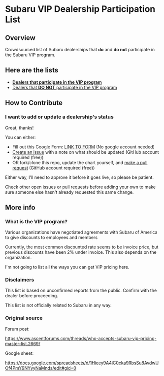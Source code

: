 # Subaru VIP Dealership Participation List

## Overview

Crowdsourced list of Subaru dealerships that **do** and **do not** participate in the Subaru VIP program.

## Here are the lists

* **[Dealers that participate in the VIP program](yes.md)**
* [Dealers that **DO NOT** participate in the VIP program](no.md)

## How to Contribute

### I want to add or update a dealership's status

Great, thanks!

You can either:

* Fill out this Google Form: [LINK TO FORM](https://forms.gle/7XwP854e5ymDgcyKA) (No google account needed)
* [Create an issue](https://github.com/thanksforlistening/subaru-vip/issues/new?assignees=thanksforlistening&labels=&template=add-or-update-dealership-information.md&title=Update+dealer+information) with a note on what should be updated (GitHub account required (free))
* OR fork/clone this repo, update the chart yourself, and [make a pull request](https://github.com/thanksforlistening/subaru-vip/compare) (GitHub account required (free))

Either way, I'll need to approve it before it goes live, so please be patient.

Check other open issues or pull requests before adding your own to make sure someone else hasn't already requested this same change.

## More info

### What is the VIP program?

Various organizations have negotiated agreements with Subaru of America to give discounts to employees and members 

Currently, the most common discounted rate seems to be invoice price, but previous discounts have been 2% under invoice. This also depends on the organization.

I'm not going to list all the ways you can get VIP pricing here.

### Disclaimers

This list is based on unconfirmed reports from the public. Confirm with the dealer before proceeding. 

This list is not officially related to Subaru in any way.

### Original source

Forum post:

https://www.ascentforums.com/threads/who-accepts-subaru-vip-pricing-master-list.2669/

Google sheet:

https://docs.google.com/spreadsheets/d/1Hieey9A4iC0cka9RbsSu8AvdwUOf4PmY9NYyyNaMnds/edit#gid=0
